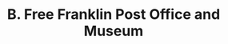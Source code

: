 ---
layout: repo
title: "B. Free Franklin Post Office and Museum"
id: 14435
permalink: repos/14435/
---